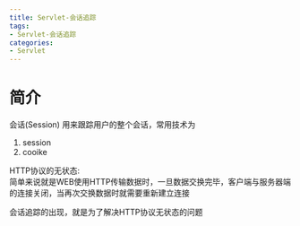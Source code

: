 ```yaml
---
title: Servlet-会话追踪
tags: 
- Servlet-会话追踪
categories: 
- Servlet
---
```


# 简介

会话(Session) 用来跟踪用户的整个会话，常用技术为
1. session
2. cooike

HTTP协议的无状态:  
简单来说就是WEB使用HTTP传输数据时，一旦数据交换完毕，客户端与服务器端的连接关闭，当再次交换数据时就需要重新建立连接

会话追踪的出现，就是为了解决HTTP协议无状态的问题